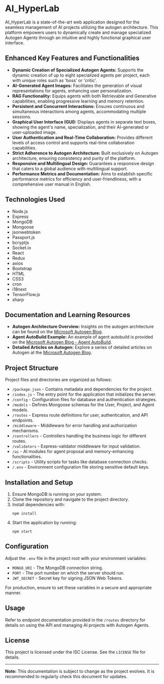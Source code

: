 # AI_HyperLab

AI_HyperLab is a state-of-the-art web application designed for the seamless management of AI projects utilizing the autogen architecture. This platform empowers users to dynamically create and manage specialized Autogen Agents through an intuitive and highly functional graphical user interface.

## Enhanced Key Features and Functionalities

* **Dynamic Creation of Specialized Autogen Agents:** Supports the dynamic creation of up to eight specialized agents per project, each with unique roles such as 'boss' or 'critic'.
* **AI-Generated Agent Images:** Facilitates the generation of visual representations for agents, enhancing user personalization.
* **RAG Functionality:** Equips agents with both Retrievable and Generative capabilities, enabling progressive learning and memory retention.
* **Persistent and Concurrent Interactions:** Ensures continuous and simultaneous interactions among agents, accommodating multiple sessions.
* **Graphical User Interface (GUI):** Displays agents in separate text boxes, showing the agent's name, specialization, and their AI-generated or user-uploaded image.
* **User Authentication and Real-Time Collaboration:** Provides different levels of access control and supports real-time collaboration capabilities.
* **Strict Adherence to Autogen Architecture:** Built exclusively on Autogen architecture, ensuring consistency and purity of the platform.
* **Responsive and Multilingual Design:** Guarantees a responsive design that caters to a global audience with multilingual support.
* **Performance Metrics and Documentation:** Aims to establish specific performance metrics for efficiency and user-friendliness, with a comprehensive user manual in English.

## Technologies Used

* Node.js
* Express
* MongoDB
* Mongoose
* jsonwebtoken
* Passport.js
* bcryptjs
* Socket.io
* React
* Redux
* axios
* Bootstrap
* HTML
* CSS3
* cron
* i18next
* TensorFlow.js
* sharp

## Documentation and Learning Resources

* **Autogen Architecture Overview:** Insights on the autogen architecture can be found on the [Microsoft Autogen Blog](https://example.com/autogen-overview).
* **Agent AutoBuild Example:** An example of agent autobuild is provided on the [Microsoft Autogen Blog - Agent AutoBuild](https://example.com/agent-autobuild).
* **Detailed Articles on Autogen:** Explore a series of detailed articles on Autogen at the [Microsoft Autogen Blog](https://example.com/articles).

## Project Structure

Project files and directories are organized as follows:

* `/package.json` - Contains metadata and dependencies for the project.
* `/index.js` - The entry point for the application that initializes the server.
* `/config` - Configuration files for database and authentication strategies.
* `/models` - Defines Mongoose schemas for the User, Project, and Agent models.
* `/routes` - Express route definitions for user, authentication, and API endpoints.
* `/middleware` - Middleware for error handling and authorization mechanisms.
* `/controllers` - Controllers handling the business logic for different routes.
* `/validators` - Express-validator middleware for input validation.
* `/ai` - AI modules for agent proposal and memory-enhancing functionalities.
* `/scripts` - Utility scripts for tasks like database connection checks.
* `/.env` - Environment configuration file storing sensitive default keys.

## Installation and Setup

1. Ensure MongoDB is running on your system.
2. Clone the repository and navigate to the project directory.
3. Install dependencies with:
   ```
   npm install
   ```
4. Start the application by running:
   ```
   npm start
   ```

## Configuration

Adjust the `.env` file in the project root with your environment variables:

* `MONGO_URI` - The MongoDB connection string.
* `PORT` - The port number on which the server should run.
* `JWT_SECRET` - Secret key for signing JSON Web Tokens.

For production, ensure to set these variables in a secure and appropriate manner.

## Usage

Refer to endpoint documentation provided in the `/routes` directory for details on using the API and managing AI projects with Autogen Agents.

## License

This project is licensed under the ISC License. See the `LICENSE` file for details.

---

**Note:** This documentation is subject to change as the project evolves. It is recommended to regularly check this document for updates.